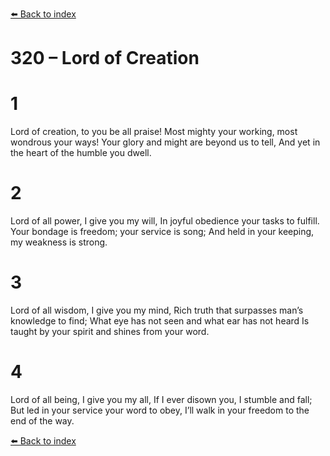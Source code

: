 [⬅️ Back to index](../README.md)

# 320 – Lord of Creation


# 1
Lord of creation, to you be all praise!
Most mighty your working, most wondrous your ways!
Your glory and might are beyond us to tell,
And yet in the heart of the humble you dwell.

# 2
Lord of all power, I give you my will,
In joyful obedience your tasks to fulfill.
Your bondage is freedom; your service is song;
And held in your keeping, my weakness is strong.

# 3
Lord of all wisdom, I give you my mind,
Rich truth that surpasses man’s knowledge to find;
What eye has not seen and what ear has not heard
Is taught by your spirit and shines from your word.

# 4
Lord of all being, I give you my all,
If I ever disown you, I stumble and fall;
But led in your service your word to obey,
I’ll walk in your freedom to the end of the way.

[⬅️ Back to index](../README.md)
